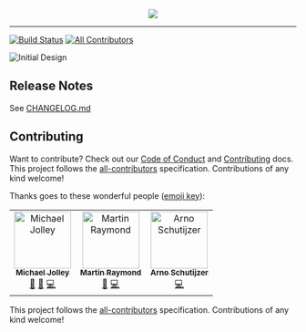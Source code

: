 <p align="center">
    <img src="https://user-images.githubusercontent.com/1228996/69392721-9015ca00-0c9c-11ea-8bbf-f148c85fd573.png"/>
</p>

---

[![Build Status](https://dev.azure.com/michaeljolley/vulcan/_apis/build/status/vulcan-CD?branchName=master)](https://dev.azure.com/michaeljolley/vulcan/_build/latest?definitionId=10&branchName=master) [![All Contributors](https://img.shields.io/badge/all_contributors-3-orange.svg?style=flat-square)](#contributors)

![Initial Design](https://user-images.githubusercontent.com/1228996/69392554-f77f4a00-0c9b-11ea-8e3f-26ece36e6426.png)

## Release Notes

See [CHANGELOG.md](CHANGELOG.md)

## Contributing

Want to contribute? Check out our [Code of Conduct](CODE_OF_CONDUCT.md) and [Contributing](CONTRIBUTING.md) docs. This project follows the [all-contributors](https://github.com/all-contributors/all-contributors) specification. Contributions of any kind welcome!

Thanks goes to these wonderful people ([emoji key](https://allcontributors.org/docs/en/emoji-key)):

<!-- ALL-CONTRIBUTORS-LIST:START - Do not remove or modify this section -->
<!-- prettier-ignore -->
<table>
  <tr>
    <td align="center"><a href="https://michaeljolley.com/"><img src="https://avatars2.githubusercontent.com/u/1228996?v=4" width="100px;" alt="Michael Jolley"/><br /><sub><b>Michael Jolley</b></sub></a><br /><a href="https://github.com/MichaelJolley/vulcan/commits?author=MichaelJolley" title="Documentation">📖</a> <a href="#ideas-MichaelJolley" title="Ideas, Planning, & Feedback">🤔</a> <a href="https://github.com/MichaelJolley/vulcan/commits?author=MichaelJolley" title="Code">💻</a></td>
    <td align="center"><a href="http://www.codephobia.com"><img src="https://avatars1.githubusercontent.com/u/6385224?v=4" width="100px;" alt="Martin Raymond"/><br /><sub><b>Martin Raymond</b></sub></a><br /><a href="#ideas-codephobia" title="Ideas, Planning, & Feedback">🤔</a> <a href="https://github.com/MichaelJolley/vulcan/commits?author=codephobia" title="Code">💻</a></td>
    <td align="center"><a href="https://arnoschutijzer.io"><img src="https://avatars1.githubusercontent.com/u/4173364?v=4" width="100px;" alt="Arno Schutijzer"/><br /><sub><b>Arno Schutijzer</b></sub></a><br /><a href="https://github.com/MichaelJolley/vulcan/commits?author=arnoschutijzer" title="Code">💻</a></td>
  </tr>
</table>

<!-- ALL-CONTRIBUTORS-LIST:END -->

This project follows the [all-contributors](https://github.com/all-contributors/all-contributors) specification. Contributions of any kind welcome!
